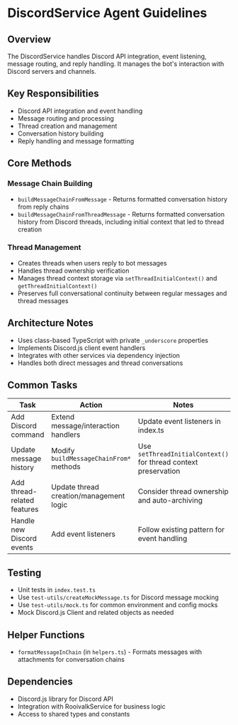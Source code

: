 # DiscordService Agent Guidelines

## Overview

The DiscordService handles Discord API integration, event listening, message routing, and reply handling. It manages the bot's interaction with Discord servers and channels.

## Key Responsibilities

- Discord API integration and event handling
- Message routing and processing
- Thread creation and management
- Conversation history building
- Reply handling and message formatting

## Core Methods

### Message Chain Building

- `buildMessageChainFromMessage` - Returns formatted conversation history from reply chains
- `buildMessageChainFromThreadMessage` - Returns formatted conversation history from Discord threads, including initial context that led to thread creation

### Thread Management

- Creates threads when users reply to bot messages
- Handles thread ownership verification
- Manages thread context storage via `setThreadInitialContext()` and `getThreadInitialContext()`
- Preserves full conversational continuity between regular messages and thread messages

## Architecture Notes

- Uses class-based TypeScript with private `_underscore` properties
- Implements Discord.js client event handlers
- Integrates with other services via dependency injection
- Handles both direct messages and thread conversations

## Common Tasks

| Task                        | Action                                  | Notes                                                           |
| --------------------------- | --------------------------------------- | --------------------------------------------------------------- |
| Add Discord command         | Extend message/interaction handlers     | Update event listeners in index.ts                              |
| Update message history      | Modify `buildMessageChainFrom*` methods | Use `setThreadInitialContext()` for thread context preservation |
| Add thread-related features | Update thread creation/management logic | Consider thread ownership and auto-archiving                    |
| Handle new Discord events   | Add event listeners                     | Follow existing pattern for event handling                      |

## Testing

- Unit tests in `index.test.ts`
- Use `test-utils/createMockMessage.ts` for Discord message mocking
- Use `test-utils/mock.ts` for common environment and config mocks
- Mock Discord.js Client and related objects as needed

## Helper Functions

- `formatMessageInChain` (in `helpers.ts`) - Formats messages with attachments for conversation chains

## Dependencies

- Discord.js library for Discord API
- Integration with RooivalkService for business logic
- Access to shared types and constants
